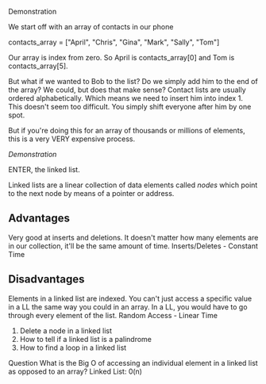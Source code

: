 Demonstration 

We start off with an array of contacts in our phone

contacts_array = ["April", "Chris", "Gina", "Mark", "Sally", "Tom"]

Our array is index from zero. So April is contacts_array[0] and Tom is contacts_array[5].

But what if we wanted to Bob to the list? Do we simply add him to the end of the array? We could, but does that make sense?
Contact lists are usually ordered alphabetically. Which means we need to insert him into index 1. This doesn't seem too difficult. You simply shift everyone after him by one spot. 

But if you're doing this for an array of thousands or millions of elements, this is a very VERY expensive process. 

*Demonstration*

ENTER, the linked list. 

Linked lists are a linear collection of data elements called *nodes* which point to the next node by means of a pointer or address. 

## Advantages 
Very good at inserts and deletions. It doesn't matter how many elements are in our collection, it'll be the same amount of time. 
Inserts/Deletes - Constant Time 

## Disadvantages 
Elements in a linked list are indexed. You can't just access a specific value in a LL the same way you could in an array. In a LL, you would have to go through every element of the list. 
Random Access - Linear Time 

1) Delete a node in a linked list 
2) How to tell if a linked list is a palindrome 
3) How to find a loop in a linked list 

Question 
What is the Big O of accessing an individual element in a linked list as opposed to an array?
Linked List: 0(n) 


